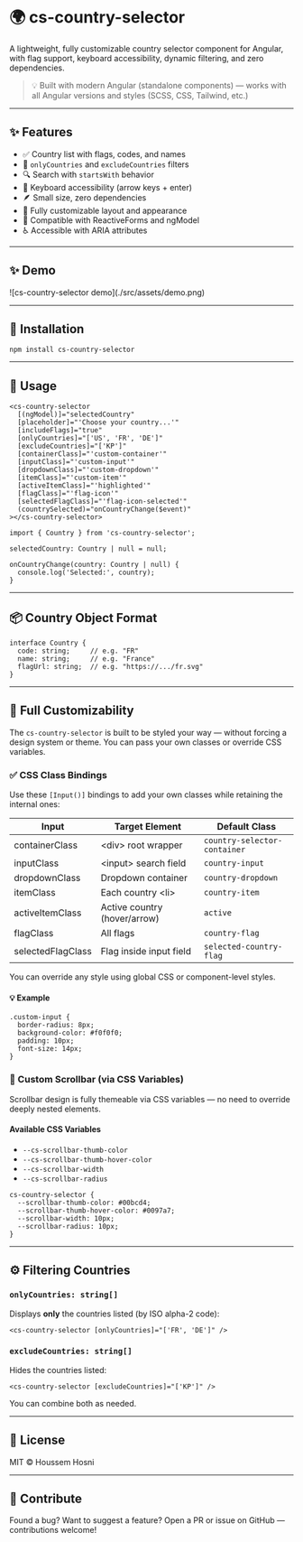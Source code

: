 <h1>🌍 cs-country-selector</h1>

<p>A lightweight, fully customizable country selector component for Angular, with flag support, keyboard accessibility, dynamic filtering, and zero dependencies.</p>

<blockquote>
  <p>💡 Built with modern Angular (standalone components) — works with all Angular versions and styles (SCSS, CSS, Tailwind, etc.)</p>
</blockquote>

<hr />

<h2>✨ Features</h2>
<ul>
  <li>✅ Country list with flags, codes, and names</li>
  <li>🎯 <code>onlyCountries</code> and <code>excludeCountries</code> filters</li>
  <li>🔍 Search with <code>startsWith</code> behavior</li>
  <li>🧠 Keyboard accessibility (arrow keys + enter)</li>
  <li>🪶 Small size, zero dependencies</li>
  <li>🎨 Fully customizable layout and appearance</li>
  <li>🔧 Compatible with ReactiveForms and ngModel</li>
  <li>♿ Accessible with ARIA attributes</li>
</ul>

<hr />
   <h2>✨ Demo</h2>
   ![cs-country-selector demo](./src/assets/demo.png)
<hr />

<h2>🚀 Installation</h2>
<pre><code>npm install cs-country-selector
</code></pre>

<hr />

<h2>🔧 Usage</h2>

<pre><code>&lt;cs-country-selector
  [(ngModel)]="selectedCountry"
  [placeholder]="'Choose your country...'"
  [includeFlags]="true"
  [onlyCountries]="['US', 'FR', 'DE']"
  [excludeCountries]="['KP']"
  [containerClass]="'custom-container'"
  [inputClass]="'custom-input'"
  [dropdownClass]="'custom-dropdown'"
  [itemClass]="'custom-item'"
  [activeItemClass]="'highlighted'"
  [flagClass]="'flag-icon'"
  [selectedFlagClass]="'flag-icon-selected'"
  (countrySelected)="onCountryChange($event)"
&gt;&lt;/cs-country-selector&gt;
</code></pre>

<pre><code>import { Country } from 'cs-country-selector';

selectedCountry: Country | null = null;

onCountryChange(country: Country | null) {
  console.log('Selected:', country);
}
</code></pre>

<hr />

<h2>📦 Country Object Format</h2>

<pre><code>interface Country {
  code: string;     // e.g. "FR"
  name: string;     // e.g. "France"
  flagUrl: string;  // e.g. "https://.../fr.svg"
}
</code></pre>

<hr />

<h2>🎨 Full Customizability</h2>

<p>The <code>cs-country-selector</code> is built to be styled your way — without forcing a design system or theme. You can pass your own classes or override CSS variables.</p>

<h3>✅ CSS Class Bindings</h3>

<p>Use these <code>[Input()]</code> bindings to add your own classes while retaining the internal ones:</p>

<table>
  <thead>
    <tr>
      <th>Input</th>
      <th>Target Element</th>
      <th>Default Class</th>
    </tr>
  </thead>
  <tbody>
    <tr><td>containerClass</td><td>&lt;div&gt; root wrapper</td><td><code>country-selector-container</code></td></tr>
    <tr><td>inputClass</td><td>&lt;input&gt; search field</td><td><code>country-input</code></td></tr>
    <tr><td>dropdownClass</td><td>Dropdown container</td><td><code>country-dropdown</code></td></tr>
    <tr><td>itemClass</td><td>Each country &lt;li&gt;</td><td><code>country-item</code></td></tr>
    <tr><td>activeItemClass</td><td>Active country (hover/arrow)</td><td><code>active</code></td></tr>
    <tr><td>flagClass</td><td>All flags</td><td><code>country-flag</code></td></tr>
    <tr><td>selectedFlagClass</td><td>Flag inside input field</td><td><code>selected-country-flag</code></td></tr>
  </tbody>
</table>

<p>You can override any style using global CSS or component-level styles.</p>

<h4>💡 Example</h4>

<pre><code>.custom-input {
  border-radius: 8px;
  background-color: #f0f0f0;
  padding: 10px;
  font-size: 14px;
}
</code></pre>

<h3>🎨 Custom Scrollbar (via CSS Variables)</h3>

<p>Scrollbar design is fully themeable via CSS variables — no need to override deeply nested elements.</p>

<h4>Available CSS Variables</h4>
<ul>
  <li><code>--cs-scrollbar-thumb-color</code></li>
  <li><code>--cs-scrollbar-thumb-hover-color</code></li>
  <li><code>--cs-scrollbar-width</code></li>
  <li><code>--cs-scrollbar-radius</code></li>
</ul>

<pre><code>cs-country-selector {
  --scrollbar-thumb-color: #00bcd4;
  --scrollbar-thumb-hover-color: #0097a7;
  --scrollbar-width: 10px;
  --scrollbar-radius: 10px;
}
</code></pre>

<hr />

<h2>⚙️ Filtering Countries</h2>

<h3><code>onlyCountries: string[]</code></h3>
<p>Displays <strong>only</strong> the countries listed (by ISO alpha-2 code):</p>

<pre><code>&lt;cs-country-selector [onlyCountries]="['FR', 'DE']" /&gt;
</code></pre>

<h3><code>excludeCountries: string[]</code></h3>
<p>Hides the countries listed:</p>

<pre><code>&lt;cs-country-selector [excludeCountries]="['KP']" /&gt;
</code></pre>

<p>You can combine both as needed.</p>

<hr />

<h2>📜 License</h2>

<p>MIT © Houssem Hosni</p>

<hr />

<h2>🙌 Contribute</h2>

<p>Found a bug? Want to suggest a feature? Open a PR or issue on GitHub — contributions welcome!</p>